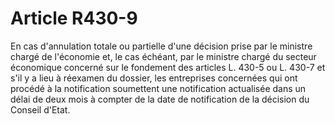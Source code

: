 # Article R430-9

En cas d'annulation totale ou partielle d'une décision prise par le ministre chargé de l'économie et, le cas échéant, par le ministre chargé du secteur économique concerné sur le fondement des articles L. 430-5 ou L. 430-7 et s'il y a lieu à réexamen du dossier, les entreprises concernées qui ont procédé à la notification soumettent une notification actualisée dans un délai de deux mois à compter de la date de notification de la décision du Conseil d'Etat.
